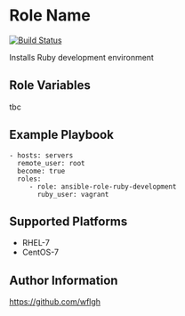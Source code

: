 Role Name
=========

[![Build Status](https://travis-ci.org/wflgh/ansible-role-ruby-development.svg?branch=master)](https://travis-ci.org/wflgh/ansible-role-ruby-development)

Installs Ruby development environment

Role Variables
--------------

tbc

Example Playbook
----------------

    - hosts: servers
      remote_user: root
      become: true
      roles:
         - role: ansible-role-ruby-development
           ruby_user: vagrant

Supported Platforms
-------------------

* RHEL-7
* CentOS-7

Author Information
------------------

https://github.com/wflgh
